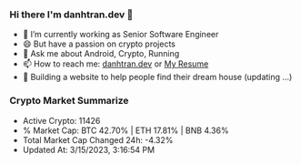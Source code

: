 ### Hi there I'm danhtran.dev 👋

- 🔭 I’m currently working as Senior Software Engineer
- 😄 But have a passion on crypto projects
- 💬 Ask me about Android, Crypto, Running 
- 📫 How to reach me: <a href="https://danhtran.dev" target="_blank">danhtran.dev</a> or <a href="Dan-Resume.pdf" target="_blank">My Resume</a>
- 🌱 Building a website to help people find their dream house (updating ...)

### Crypto Market Summarize
- Active Crypto: 11426
- % Market Cap: BTC 42.70% | ETH 17.81% | BNB 4.36%
- Total Market Cap Changed 24h: -4.32%
- Updated At: 3/15/2023, 3:16:54 PM
